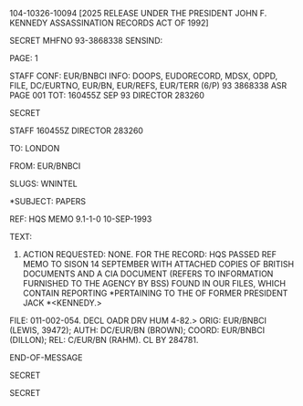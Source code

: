 104-10326-10094 [2025 RELEASE UNDER THE PRESIDENT JOHN F. KENNEDY ASSASSINATION RECORDS ACT OF 1992]

SECRET
MHFNO 93-3868338
SENSIND:

PAGE: 1

STAFF
CONF: EUR/BNBCI INFO: DOOPS, EUDORECORD, MDSX, ODPD, FILE, DC/EURTNO,
EUR/BN, EUR/REFS, EUR/TERR (6/P)
93 3868338 ASR PAGE 001
TOT: 160455Z SEP 93 DIRECTOR 283260

SECRET

STAFF 160455Z DIRECTOR 283260

TO: LONDON

FROM: EUR/BNBCI

SLUGS: WNINTEL

*SUBJECT: <KENNEDY>PAPERS

REF: HQS MEMO 9.1-1-0 10-SEP-1993

TEXT:

1. ACTION REQUESTED: NONE. FOR THE RECORD: HQS PASSED
REF MEMO TO SISON 14 SEPTEMBER WITH ATTACHED COPIES OF BRITISH
DOCUMENTS AND A CIA DOCUMENT (REFERS TO INFORMATION FURNISHED TO
THE AGENCY BY BSS) FOUND IN OUR FILES, WHICH CONTAIN REPORTING
*PERTAINING TO THE <ASSASSINATION>OF FORMER PRESIDENT JACK
*<KENNEDY.>

FILE: 011-002-054. DECL OADR DRV HUM 4-82.>
ORIG: EUR/BNBCI (LEWIS, 39472); AUTH: DC/EUR/BN (BROWN); COORD:
EUR/BNBCI (DILLON); REL: C/EUR/BN (RAHM). CL BY 284781.

END-OF-MESSAGE

SECRET

SECRET

